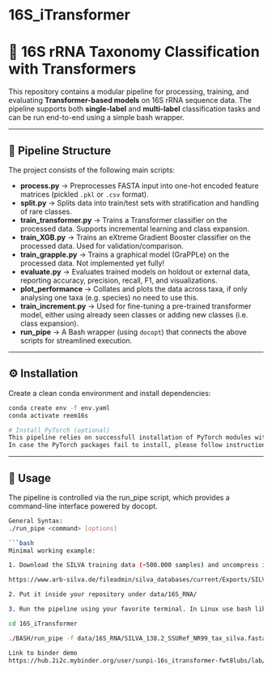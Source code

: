 # 16S_iTransformer

# 🧬 16S rRNA Taxonomy Classification with Transformers

This repository contains a modular pipeline for processing, training, and evaluating **Transformer-based models** on 16S rRNA sequence data. The pipeline supports both **single-label** and **multi-label** classification tasks and can be run end-to-end using a simple bash wrapper.  

---

## 📂 Pipeline Structure

The project consists of the following main scripts:

- **process.py** → Preprocesses FASTA input into one-hot encoded feature matrices (pickled `.pkl` or `.csv` format).  
- **split.py** → Splits data into train/test sets with stratification and handling of rare classes.  
- **train_transformer.py** → Trains a Transformer classifier on the processed data. Supports incremental learning and class expansion.
- **train_XGB.py** → Trains an eXtreme Gradient Booster classifier on the processed data. Used for validation/comparison.
- **train_grapple.py** → Trains a graphical model (GraPPLe) on the processed data. Not implemented yet fully!
- **evaluate.py** → Evaluates trained models on holdout or external data, reporting accuracy, precision, recall, F1, and visualizations.
- **plot_performance** → Collates and plots the data across taxa, if only analysing one taxa (e.g. species) no need to use this.
- **train_increment.py**  → Used for fine-tuning a pre-trained transformer model, either using already seen classes or adding new classes (i.e. class expansion).
- **run_pipe** → A Bash wrapper (using `docopt`) that connects the above scripts for streamlined execution.  

---

## ⚙️ Installation

Create a clean conda environment and install dependencies:  

```bash
conda create env -f env.yaml 
conda activate reem16s

# Install PyTorch (optional)
This pipeline relies on successfull installation of PyTorch modules with GPU support (together with the correct Nvidia CUDA version).
In case the PyTorch packages fail to install, please follow instructions from https://pytorch.org/get-started/locally/

```

---
## 🚀 Usage

The pipeline is controlled via the run_pipe script, which provides a command-line interface powered by docopt.

```bash
General Syntax:
./run_pipe <command> [options]

```bash
Minimal working example:

1. Download the SILVA training data (~500.000 samples) and uncompress it from:

https://www.arb-silva.de/fileadmin/silva_databases/current/Exports/SILVA_138.2_SSURef_NR99_tax_silva.fasta.gz

2. Put it inside your repository under data/16S_RNA/

3. Run the pipeline using your favorite terminal. In Linux use bash like this:

cd 16S_iTransformer

./BASH/run_pipe -f data/16S_RNA/SILVA_138.2_SSURef_NR99_tax_silva.fasta -n 5000 -l 100 -t 'itransformer'

Link to binder demo
https://hub.2i2c.mybinder.org/user/sunpi-16s_itransformer-fwt8lubs/lab/tree/demo.ipynb



